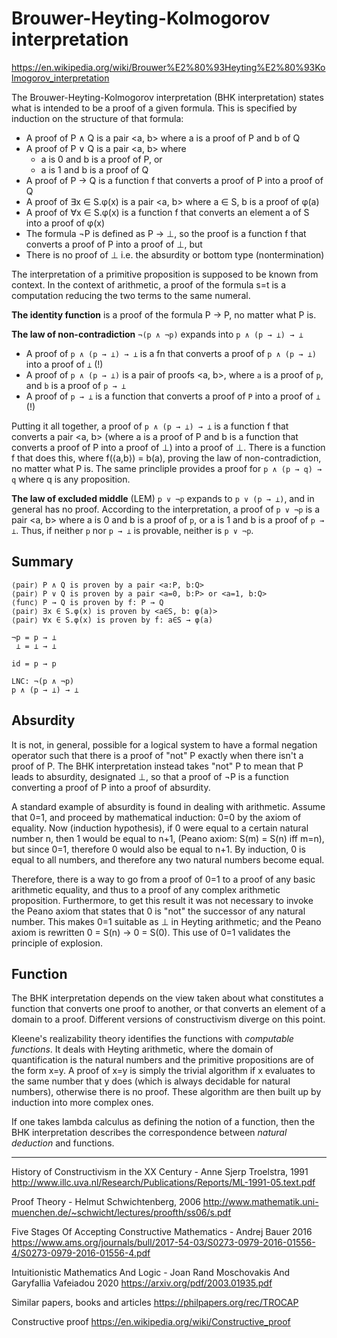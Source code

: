 # Brouwer-Heyting-Kolmogorov interpretation

https://en.wikipedia.org/wiki/Brouwer%E2%80%93Heyting%E2%80%93Kolmogorov_interpretation

The Brouwer-Heyting-Kolmogorov interpretation (BHK interpretation) states what is intended to be a proof of a given formula. This is specified by induction on the structure of that formula:

* A proof of P ∧ Q is a pair <a, b> where a is a proof of P and b of Q
* A proof of P ∨ Q is a pair <a, b> where
  - a is 0 and b is a proof of P, or
  - a is 1 and b is a proof of Q
* A proof of P → Q is a function f that converts a proof of P into a proof of Q
* A proof of ∃x ∈ S.φ(x) is a pair <a, b> where a ∈ S, b is a proof of φ(a)
* A proof of ∀x ∈ S.φ(x) is a function f that converts an element a of S into a proof of φ(x)
* The formula ¬P is defined as P → ⊥, so the proof is a function f that converts a proof of P into a proof of ⊥, but
* There is no proof of ⊥ i.e. the absurdity or bottom type (nontermination)


The interpretation of a primitive proposition is supposed to be known from context. In the context of arithmetic, a proof of the formula s=t is a computation reducing the two terms to the same numeral.

**The identity function** is a proof of the formula P → P, no matter what P is.

**The law of non-contradiction** `¬(p ∧ ¬p)` expands into `p ∧ (p → ⊥) → ⊥`
* A proof of `p ∧ (p → ⊥) → ⊥` is a fn that converts a proof of `p ∧ (p → ⊥)` into a proof of `⊥` (!)
* A proof of `p ∧ (p → ⊥)` is a pair of proofs <a, b>, where `a` is a proof of `p`, and `b` is a proof of `p → ⊥`
* A proof of `p → ⊥` is a function that converts a proof of `P` into a proof of `⊥` (!)

Putting it all together, a proof of `p ∧ (p → ⊥) → ⊥` is a function f that converts a pair <a, b> (where a is a proof of P and b is a function that converts a proof of P into a proof of ⊥) into a proof of ⊥. There is a function f that does this, where f(⟨a,b⟩) = b(a), proving the law of non-contradiction, no matter what P is. The same princliple provides a proof for `p ∧ (p → q) → q` where q is any proposition.

**The law of excluded middle** (LEM) `p ∨ ¬p` expands to `p ∨ (p → ⊥)`, and in general has no proof. According to the interpretation, a proof of `p ∨ ¬p` is a pair <a, b> where a is 0 and b is a proof of `p`, or a is 1 and b is a proof of `p → ⊥`. Thus, if neither `p` nor `p → ⊥` is provable, neither is `p ∨ ¬p`.


## Summary

```
⟨pair⟩ P ∧ Q is proven by a pair <a:P, b:Q>
⟨pair⟩ P ∨ Q is proven by a pair <a=0, b:P> or <a=1, b:Q>
⟨func⟩ P → Q is proven by f: P → Q
⟨pair⟩ ∃x ∈ S.φ(x) is proven by <a∈S, b: φ(a)>
⟨pair⟩ ∀x ∈ S.φ(x) is proven by f: a∈S → φ(a)

¬p = p → ⊥
 ⊥ = ⊥ → ⊥

id = p → p

LNC: ¬(p ∧ ¬p)
p ∧ (p → ⊥) → ⊥
```


## Absurdity

It is not, in general, possible for a logical system to have a formal negation operator such that there is a proof of "not" P exactly when there isn't a proof of P. The BHK interpretation instead takes "not" P to mean that P leads to absurdity, designated ⊥, so that a proof of ¬P is a function converting a proof of P into a proof of absurdity.

A standard example of absurdity is found in dealing with arithmetic. Assume that 0=1, and proceed by mathematical induction: 0=0 by the axiom of equality. Now (induction hypothesis), if 0 were equal to a certain natural number n, then 1 would be equal to n+1, (Peano axiom: S(m) = S(n) iff m=n), but since 0=1, therefore 0 would also be equal to n+1. By induction, 0 is equal to all numbers, and therefore any two natural numbers become equal.

Therefore, there is a way to go from a proof of 0=1 to a proof of any basic arithmetic equality, and thus to a proof of any complex arithmetic proposition. Furthermore, to get this result it was not necessary to invoke the Peano axiom that states that 0 is "not" the successor of any natural number. This makes 0=1 suitable as ⊥ in Heyting arithmetic; and the Peano axiom is rewritten 
0 = S(n) → 0 = S(0). This use of 0=1 validates the principle of explosion.

## Function

The BHK interpretation depends on the view taken about what constitutes a function that converts one proof to another, or that converts an element of a domain to a proof. Different versions of constructivism diverge on this point.

Kleene's realizability theory identifies the functions with *computable functions*. It deals with Heyting arithmetic, where the domain of quantification is the natural numbers and the primitive propositions are of the form x=y. A proof of x=y is simply the trivial algorithm if x evaluates to the same number that y does (which is always decidable for natural numbers), otherwise there is no proof. These algorithm are then built up by induction into more complex ones.

If one takes lambda calculus as defining the notion of a function, then the BHK interpretation describes the correspondence between *natural deduction* and functions.


---

History of Constructivism in the XX Century - Anne Sjerp Troelstra, 1991
http://www.illc.uva.nl/Research/Publications/Reports/ML-1991-05.text.pdf

Proof Theory - Helmut Schwichtenberg, 2006
http://www.mathematik.uni-muenchen.de/~schwicht/lectures/proofth/ss06/s.pdf

Five Stages Of Accepting Constructive Mathematics - Andrej Bauer 2016
https://www.ams.org/journals/bull/2017-54-03/S0273-0979-2016-01556-4/S0273-0979-2016-01556-4.pdf

Intuitionistic Mathematics And Logic - Joan Rand Moschovakis And Garyfallia Vafeiadou 2020
https://arxiv.org/pdf/2003.01935.pdf

Similar papers, books and articles
https://philpapers.org/rec/TROCAP

Constructive proof
https://en.wikipedia.org/wiki/Constructive_proof
